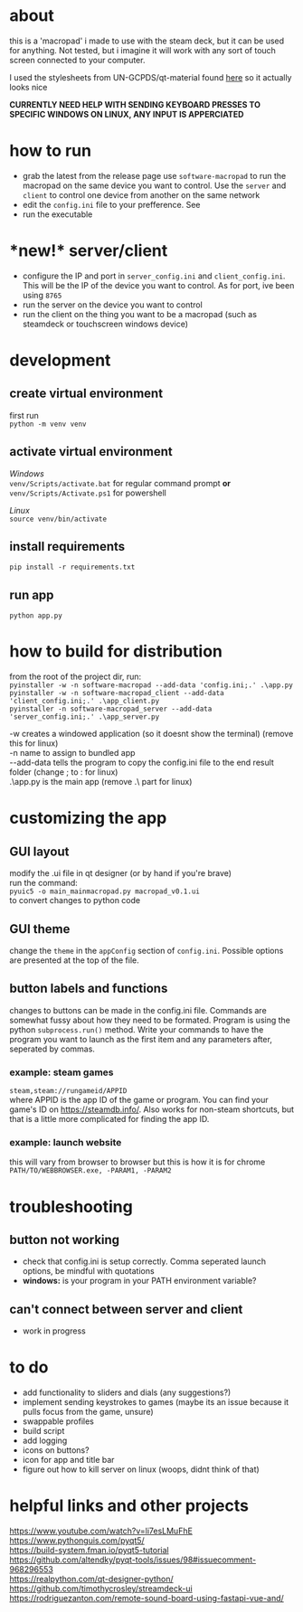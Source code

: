 # about
this is a 'macropad' i made to use with the steam deck, but it can be used for anything. Not tested, but i imagine it will work with any sort of touch screen connected to your computer.

I used the stylesheets from UN-GCPDS/qt-material found [here](https://github.com/UN-GCPDS/qt-material) so it actually looks nice


**CURRENTLY NEED HELP WITH SENDING KEYBOARD PRESSES TO SPECIFIC WINDOWS ON LINUX, ANY INPUT IS APPERCIATED** 
# how to run
- grab the latest from the release page use ```software-macropad``` to run the macropad on the same device you want to control. Use the ```server``` and ```client``` to control one device from another on the same network
- edit the ```config.ini``` file to your prefference. See 
- run the executable

# \*new!* server/client
- configure the IP and port in ```server_config.ini``` and ```client_config.ini```. This will be the IP of the device you want to control. As for port, ive been using ```8765```
- run the server on the device you want to control
- run the client on the thing you want to be a macropad (such as steamdeck or touchscreen windows device)

# development
## create virtual environment
first run\
```python -m venv venv ```
## activate virtual environment
*Windows*\
```venv/Scripts/activate.bat``` for regular command prompt  **or**\
```venv/Scripts/Activate.ps1``` for powershell

*Linux*\
```source venv/bin/activate```

## install requirements
```pip install -r requirements.txt```

## run app
```python app.py```

# how to build for distribution
from the root of the project dir, run:\
```pyinstaller -w -n software-macropad --add-data 'config.ini;.' .\app.py```\
```pyinstaller -w -n software-macropad_client --add-data 'client_config.ini;.' .\app_client.py```\
```pyinstaller -n software-macropad_server --add-data 'server_config.ini;.' .\app_server.py```

-w creates a windowed application (so it doesnt show the terminal) (remove this for linux)\
-n name to assign to bundled app\
--add-data tells the program to copy the config.ini file to the end result folder (change ; to : for linux)\
.\app.py is the main app (remove .\ part for linux)

# customizing the app
## GUI layout
modify the .ui file in qt designer (or by hand if you're brave) \
run the command:\
```pyuic5 -o main_mainmacropad.py macropad_v0.1.ui```\
to convert changes to python code
## GUI theme
change the ```theme``` in the ```appConfig``` section of ```config.ini```. Possible options are presented at the top of the file.
## button labels and functions
changes to buttons can be made in the config.ini file. Commands are somewhat fussy about how they need to be formated. Program is using the python ```subprocess.run()``` method. Write your commands to have the program you want to launch as the first item and any parameters after, seperated by commas. 
### example: steam games
```steam,steam://rungameid/APPID```\
where APPID is the app ID of the game or program. You can find your game's ID on https://steamdb.info/. Also works for non-steam shortcuts, but that is a little more complicated for finding the app ID. 

### example: launch website
this will vary from browser to browser but this is how it is for chrome\
```PATH/TO/WEBBROWSER.exe, -PARAM1, -PARAM2```

# troubleshooting
## button not working
- check that config.ini is setup correctly. Comma seperated launch options, be mindful with quotations
- **windows:** is your program in your PATH environment variable?
## can't connect between server and client
- work in progress

# to do
- add functionality to sliders and dials (any suggestions?)
- implement sending keystrokes to games (maybe its an issue because it pulls focus from the game, unsure)
- swappable profiles
- build script
- add logging
- icons on buttons?
- icon for app and title bar
- figure out how to kill server on linux (woops, didnt think of that)

# helpful links and other projects
https://www.youtube.com/watch?v=li7esLMuFhE \
https://www.pythonguis.com/pyqt5/ \
https://build-system.fman.io/pyqt5-tutorial \
https://github.com/altendky/pyqt-tools/issues/98#issuecomment-968296553 \
https://realpython.com/qt-designer-python/ 
https://github.com/timothycrosley/streamdeck-ui
https://rodriguezanton.com/remote-sound-board-using-fastapi-vue-and/